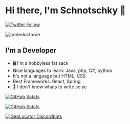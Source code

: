 # Hi there, I'm Schnotschky 👋 

[![Twitter Follow](https://img.shields.io/twitter/follow/schnoggy3?color=1DA1F2&logo=twitter&style=for-the-badge)](https://twitter.com/intent/follow?original_referer=https%3A%2F%2Fgithub.com%2Schnoggy3&screen_name=Schnoggy3)

<p align="left"> <img src="https://komarev.com/ghpvc/?username=codedoctorde" alt="codedoctorde" /> </p>

## I'm a Developer

- 🖥 I'm a hobbyless fat sack
- Nice languages to learn: Java, php, C#, python
- It's not a language but HTML, CSS
- Best Frameworks: React, Spring
- 🔭 I don't know whats to write so ye

[![GitHub Satats](https://github-readme-stats.vercel.app/api/top-langs/?username=Schnotschky&layout=compact&theme=radical)](https://github.com/Schnotschky)

[![GitHub Satats](https://github-readme-stats.vercel.app/api?username=Schnotschky&show_icons=true&theme=radical)](https://github.com/Schnotschky)

[![GeoLocator Discordbots](https://top.gg/api/widget/962333791798575155.svg)](https://top.gg/bot/962333791798575155)
